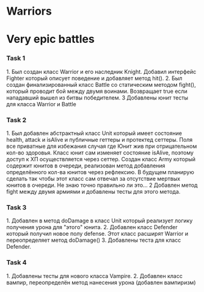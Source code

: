 # Warriors
<h1>Very epic battles
<h3>Task 1</h3>
  1. Был создан класс Warrior и его наследник Knight. Добавил интерфейс Fighter который описует поведение и добавляет метод hit().
  2. Был создан финализированный класс Battle со статическим методом fight(), который проводит бой между двумя воинами. Возвращает true если нападавший вышел из битвы победителем.
  3 Добавлены юнит тесты для класса Warrior и Battle

<h3>Task 2</h3>
  1. Был добавлен абстрактный класс Unit который имеет состояние health, attack и isAlive и публичные геттеры и протектед сеттеры. Поля все приватные для избежания случая где Юнит жив при отрицательном кол-во здоровья. Класс юнит сам изменяет состояние isAlive, поэтому доступ к ХП осуществляется через сеттер. Создан класс Army который содержит юнитов в очереди, реализован метод добавления определённого кол-ва юнитов через рефлексию. В будущем планирую сделать так чтобы этот класс сам отвечал за отсутствие мертвых юнитов в очереди. Не знаю точно правильно ли это...
  2 Добавлен метод fight между двумя армиями и добавлены тесты для этого метода.
  
<h3>Task 3</h3>
  1. Добавлен в метод doDamage в класс Unit который реализует логику получения урона для "этого" юнита.
  2. Добавлен класс Defender который получил новое полу defense. Этот класс расширят Warrior и переопределяет метод doDamage()
  3. Добавлены теста для класс Defender.
  
<h3>Task 4</h3>
  1. Добавлены тесты для нового класса Vampire.
  2. Добавлен класс вампир, переопределён метод нанесения урона (добавлен вампиризм)
